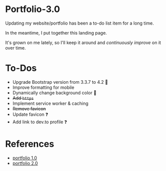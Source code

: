 # Portfolio-3.0

Updating my website/portfolio has been a to-do list item for a long time.

In the meantime, I put together this landing page.

It's grown on me lately, so I'll keep it around and _continuously improve_ on it over time.

# To-Dos

- Upgrade Bootstrap version from 3.3.7 to 4.2 :ghost:
- Improve formatting for mobile
- Dynamically change background color 🤔
- ~~Add `https`~~
- Implement service worker & caching
- ~~Remove favicon~~
- Update favicon :question:
- Add link to dev.to profile :question:

# References

* [portfolio 1.0](https://github.com/scrabill/scrabill.github.io)
* [portfolio 2.0](https://github.com/scrabill/portfolio-2.0)
